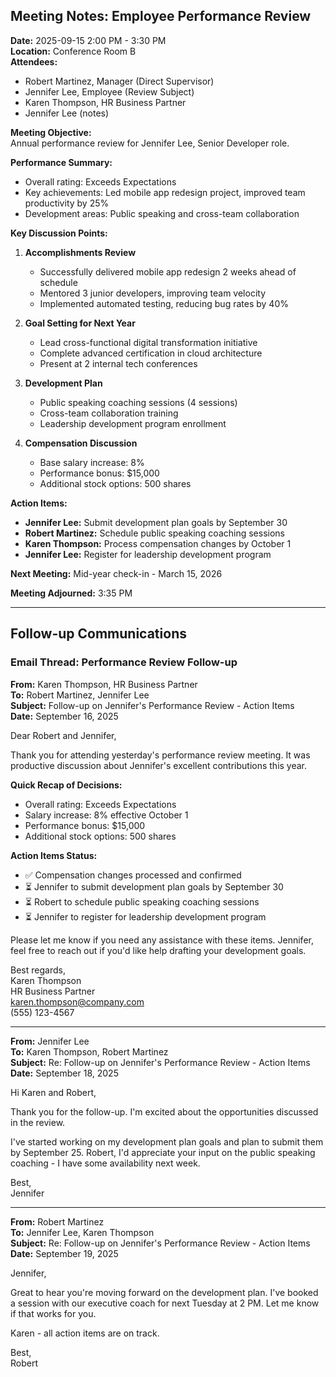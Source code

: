 ## Meeting Notes: Employee Performance Review

**Date:** 2025-09-15 2:00 PM - 3:30 PM  
**Location:** Conference Room B  
**Attendees:**  
- Robert Martinez, Manager (Direct Supervisor)  
- Jennifer Lee, Employee (Review Subject)  
- Karen Thompson, HR Business Partner  
- Jennifer Lee (notes)  

**Meeting Objective:**  
Annual performance review for Jennifer Lee, Senior Developer role.

**Performance Summary:**  
- Overall rating: Exceeds Expectations  
- Key achievements: Led mobile app redesign project, improved team productivity by 25%  
- Development areas: Public speaking and cross-team collaboration  

**Key Discussion Points:**  

1. **Accomplishments Review**  
   - Successfully delivered mobile app redesign 2 weeks ahead of schedule  
   - Mentored 3 junior developers, improving team velocity  
   - Implemented automated testing, reducing bug rates by 40%  

2. **Goal Setting for Next Year**  
   - Lead cross-functional digital transformation initiative  
   - Complete advanced certification in cloud architecture  
   - Present at 2 internal tech conferences  

3. **Development Plan**  
   - Public speaking coaching sessions (4 sessions)  
   - Cross-team collaboration training  
   - Leadership development program enrollment  

4. **Compensation Discussion**  
   - Base salary increase: 8%  
   - Performance bonus: $15,000  
   - Additional stock options: 500 shares  

**Action Items:**  

- **Jennifer Lee:** Submit development plan goals by September 30  
- **Robert Martinez:** Schedule public speaking coaching sessions  
- **Karen Thompson:** Process compensation changes by October 1  
- **Jennifer Lee:** Register for leadership development program  

**Next Meeting:** Mid-year check-in - March 15, 2026

**Meeting Adjourned:** 3:35 PM

---

## Follow-up Communications

### Email Thread: Performance Review Follow-up

**From:** Karen Thompson, HR Business Partner  
**To:** Robert Martinez, Jennifer Lee  
**Subject:** Follow-up on Jennifer's Performance Review - Action Items  
**Date:** September 16, 2025  

Dear Robert and Jennifer,

Thank you for attending yesterday's performance review meeting. It was productive discussion about Jennifer's excellent contributions this year.

**Quick Recap of Decisions:**
- Overall rating: Exceeds Expectations
- Salary increase: 8% effective October 1
- Performance bonus: $15,000
- Additional stock options: 500 shares

**Action Items Status:**
- ✅ Compensation changes processed and confirmed
- ⏳ Jennifer to submit development plan goals by September 30
- ⏳ Robert to schedule public speaking coaching sessions
- ⏳ Jennifer to register for leadership development program

Please let me know if you need any assistance with these items. Jennifer, feel free to reach out if you'd like help drafting your development goals.

Best regards,  
Karen Thompson  
HR Business Partner  
karen.thompson@company.com  
(555) 123-4567

---

**From:** Jennifer Lee  
**To:** Karen Thompson, Robert Martinez  
**Subject:** Re: Follow-up on Jennifer's Performance Review - Action Items  
**Date:** September 18, 2025  

Hi Karen and Robert,

Thank you for the follow-up. I'm excited about the opportunities discussed in the review.

I've started working on my development plan goals and plan to submit them by September 25. Robert, I'd appreciate your input on the public speaking coaching - I have some availability next week.

Best,  
Jennifer

---

**From:** Robert Martinez  
**To:** Jennifer Lee, Karen Thompson  
**Subject:** Re: Follow-up on Jennifer's Performance Review - Action Items  
**Date:** September 19, 2025  

Jennifer,

Great to hear you're moving forward on the development plan. I've booked a session with our executive coach for next Tuesday at 2 PM. Let me know if that works for you.

Karen - all action items are on track.

Best,  
Robert